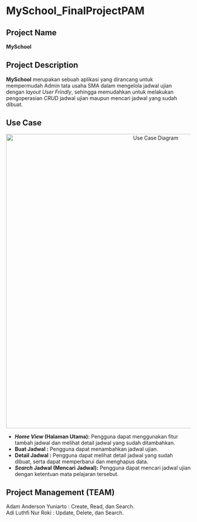 # MySchool_FinalProjectPAM
## Project Name
<b>MySchool</b>

## Project Description 
<b>MySchool</b> merupakan sebuah aplikasi yang dirancang untuk mempermudah Admin tata usaha SMA dalam mengelola jadwal ujian dengan *layout User Frindly*, sehingga memudahkan untuk melakukan pengoperasian 
*CRUD* jadwal ujian maupun mencari jadwal yang sudah dibuat. 

## Use Case

<p align=center>
  <img alt="Use Case Diagram" width=800 src="https://github.com/adamandrsn/MySchool_FinalProjectPAM/assets/115075754/58c3a536-fd25-40d3-ba7f-413d97b41481">
</p>

* ***Home View* (Halaman Utama):**
Pengguna dapat menggunakan fitur tambah jadwal dan melihat detail jadwal yang sudah ditambahkan.
* **Buat Jadwal :**
Pengguna dapat menambahkan jadwal ujian.
* **Detail Jadwal :**
Pengguna dapat melihat detail jadwal yang sudah dibuat, serta dapat memperbarui dan menghapus data.
* ***Search* Jadwal (Mencari Jadwal):**
Pengguna dapat mencari jadwal ujian dengan ketentuan mata pelajaran tersebut.

## Project Management (TEAM)
Adam Anderson Yuniarto : Create, Read, dan Search.<br>
Adi Luthfi Nur Roki : Update, Delete, dan Search.
